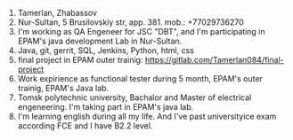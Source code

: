 1. Tamerlan, Zhabassov
2. Nur-Sultan, 5 Brusilovskiy str, app. 381. mob.: +77029736270
3. I'm working as QA Engeneer for JSC "DBT", and I'm participating in EPAM's java development Lab in Nur-Sultan.
4. Java, git, gerrit, SQL, Jenkins, Python, html, css
5. final project in EPAM outer trainig: https://gitlab.com/Tamerlan084/final-project
6. Work expirience as functional tester during 5 month, EPAM's outer trainig, EPAM's Java lab.
7. Tomsk polytechnic university, Bachalor and Master of electrical engeneering. I'm taking part in EPAM's java lab.
8. I'm learning english during all my life. And I've past universityice exam according FCE and I have B2.2 level.
